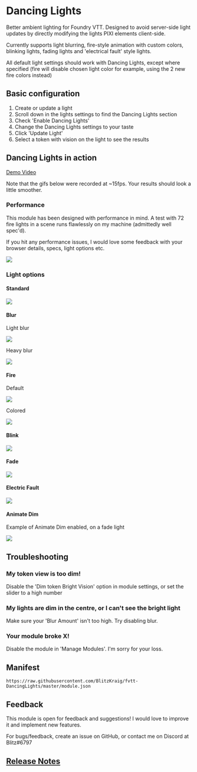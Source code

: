 # Dancing Lights

Better ambient lighting for Foundry VTT.
Designed to avoid server-side light updates by directly modifying the lights PIXI elements client-side.

Currently supports light blurring, fire-style animation with custom colors, blinking lights, fading lights and 'electrical fault' style lights.

All default light settings should work with Dancing Lights, except where specified (fire will disable chosen light color for example, using the 2 new fire colors instead)

## Basic configuration

1. Create or update a light
2. Scroll down in the lights settings to find the Dancing Lights section
3. Check 'Enable Dancing Lights'
4. Change the Dancing Lights settings to your taste
5. Click 'Update Light'
6. Select a token with vision on the light to see the results

## Dancing Lights in action

[Demo Video](https://youtu.be/eVwkINKb1nk)

Note that the gifs below were recorded at ~15fps. Your results should look a little smoother.

### Performance

This module has been designed with performance in mind. A test with 72 fire lights in a scene runs flawlessly on my machine (admittedly well spec'd).

If you hit any performance issues, I would love some feedback with your browser details, specs, light options etc.

![](./doc/manylights.gif)

### Light options

#### Standard

![](./doc/defaultlight.png)

#### Blur

Light blur

![](./doc/lightblur.png)

Heavy blur

![](./doc/heavyblur.png)

#### Fire

Default

![](./doc/defaultfire.gif)

Colored

![](./doc/coloredfire.gif)

#### Blink

![](./doc/blink.gif)

#### Fade

![](./doc/fade.gif)

#### Electric Fault

![](./doc/electricfault.gif)

#### Animate Dim

Example of Animate Dim enabled, on a fade light

![](./doc/fadedim.gif)

## Troubleshooting

### My token view is too dim!

Disable the 'Dim token Bright Vision' option in module settings, or set the slider to a high number

### My lights are dim in the centre, or I can't see the bright light

Make sure your 'Blur Amount' isn't too high. Try disabling blur.

### Your module broke X!

Disable the module in 'Manage Modules'. I'm sorry for your loss.

## Manifest

`https://raw.githubusercontent.com/BlitzKraig/fvtt-DancingLights/master/module.json`

## Feedback

This module is open for feedback and suggestions! I would love to improve it and implement new features.

For bugs/feedback, create an issue on GitHub, or contact me on Discord at Blitz#6797

## [Release Notes](./CHANGELOG.md)
